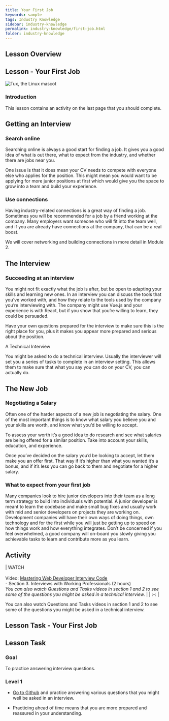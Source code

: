 ```yaml
---
title: Your First Job
keywords: sample
tags: Industry Knowledge
sidebar: industry-knowledge
permalink: industry-knowledge/first-job.html
folder: industry-knowledge
---
```


## Lesson Overview 

## Lesson - Your First Job 

![Tux, the Linux mascot](/assets/images/tux.png)

### Introduction 

This lesson contains an activity on the last page that you should complete. 

## Getting an Interview 

### Search online 

Searching online is always a good start for finding a job. It gives you a good idea of what is out there, what to expect from the industry, and whether there are jobs near you. 
 
One issue is that it does mean your CV needs to compete with everyone else who applies for the position. This might mean you would want to be applying for more junior positions at first which would give you the space to grow into a team and build your experience. 

### Use connections 

Having industry-related connections is a great way of finding a job. Sometimes you will be recommended for a job by a friend working at the company. Many employers want someone who will fit into the team well, and if you are already have connections at the company, that can be a real boost. 
 
We will cover networking and building connections in more detail in Module 2. 

## The Interview 

### Succeeding at an interview 

You might not fit exactly what the job is after, but be open to adapting your skills and learning new ones. In an interview you can discuss the tools that you’ve worked with, and how they relate to the tools used by the company you’re interviewing with. The company might use Vue.js and your experience is with React, but if you show that you’re willing to learn, they could be persuaded. 
 
Have your own questions prepared for the interview to make sure this is the right place for you, plus it makes you appear more prepared and serious about the position. 

A Technical Interview 

You might be asked to do a technical interview. Usually the interviewer will set you a series of tasks to complete in an interview setting. This allows them to make sure that what you say you can do on your CV, you can actually do. 

## The New Job 

### Negotiating a Salary 

Often one of the harder aspects of a new job is negotiating the salary. One of the most important things is to know what salary you believe you and your skills are worth, and know what you’d be willing to accept. 
 
To assess your worth it’s a good idea to do research and see what salaries are being offered for a similar position. Take into account your skills, education, and experience. 
 
Once you’ve decided on the salary you’d be looking to accept, let them make you an offer first. That way if it’s higher than what you wanted it’s a bonus, and if it’s less you can go back to them and negotiate for a higher salary. 

### What to expect from your first job 

Many companies look to hire junior developers into their team as a long term strategy to build into individuals with potential. A junior developer is meant to learn the codebase and make small bug fixes and usually work with mid and senior developers on projects they are working on. Development companies will have their own ways of doing things, own technology and for the first while you will just be getting up to speed on how things work and how everything integrates. Don’t be concerned if you feel overwhelmed, a good company will on-board you slowly giving you achievable tasks to learn and contribute more as you learn. 

## Activity 

| WATCH<br><br>
 Video: [ Mastering Web Developer Interview Code ](https://www.linkedin.com/learning/mastering-web-developer-interview-code/what-questions-are-asked-in-developer-interviews-with-john-riviello?u=43268076)<br>  - Section 3. Interviews with Working Professionals (2 hours)  <br>_You can also watch Questions and Tasks videos in section 1 and 2 to see some of the questions you might be asked in a technical interview._   |
| :-: |

You can also watch Questions and Tasks videos in section 1 and 2 to see some of the questions you might be asked in a technical interview. 

## Lesson Task - Your First Job 

## Lesson Task 

### Goal 

To practice answering interview questions.  

### Level 1 

- [Go to Github](https://github.com/h5bp/Front-end-Developer-Interview-Questions) and practice answering various questions that you might well be asked in an interview. 

- Practicing ahead of time means that you are more prepared and reassured in your understanding. 